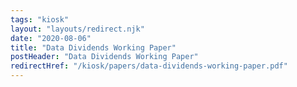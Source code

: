 ```yaml
---
tags: "kiosk"
layout: "layouts/redirect.njk"
date: "2020-08-06"
title: "Data Dividends Working Paper"
postHeader: "Data Dividends Working Paper"
redirectHref: "/kiosk/papers/data-dividends-working-paper.pdf"
---
```

